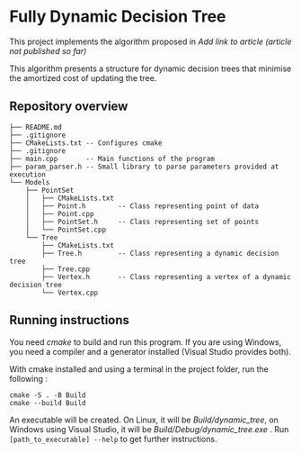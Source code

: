 # Fully Dynamic Decision Tree

This project implements the algorithm proposed in *Add link to article (article not published so far)*

This algorithm presents a structure for dynamic decision trees that minimise the amortized cost of updating the tree.

## Repository overview

```
├── README.md
├── .gitignore
├── CMakeLists.txt -- Configures cmake
├── .gitignore
├── main.cpp       -- Main functions of the program
├── param_parser.h -- Small library to parse parameters provided at execution
└── Models
    ├── PointSet
	│   ├── CMakeLists.txt
	│   ├── Point.h        -- Class representing point of data
	│   ├── Point.cpp
	│   ├── PointSet.h     -- Class representing set of points
	│   └── PointSet.cpp
    └── Tree
	    ├── CMakeLists.txt
	    ├── Tree.h         -- Class representing a dynamic decision tree
	    ├── Tree.cpp
	    ├── Vertex.h       -- Class representing a vertex of a dynamic decision tree
	    └── Vertex.cpp
```

## Running instructions

You need *cmake* to build and run this program. If you are using Windows, you need a compiler and a generator installed (Visual Studio provides both).

With cmake installed and using a terminal in the project folder, run the following :

```
cmake -S . -B Build
cmake --build Build
```

An executable will be created. On Linux, it will be *Build/dynamic_tree*, on Windows using Visual Studio, it will be *Build/Debug/dynamic_tree.exe* . Run `[path_to_executable] --help` to get further instructions.
